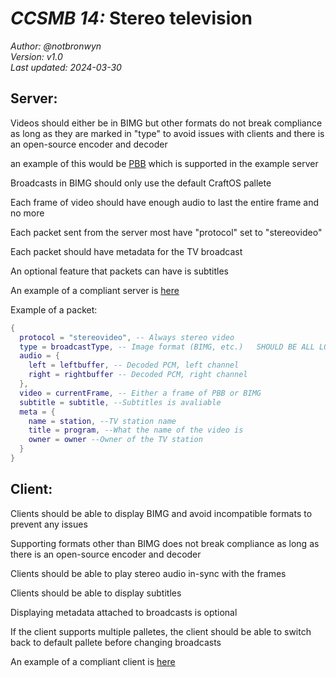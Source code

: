# *CCSMB 14:* Stereo television

*Author: @notbronwyn*  
*Version: v1.0*  
*Last updated: 2024-03-30*  

## Server:
Videos should either be in BIMG but other formats do not break compliance as long as they are marked in "type" to avoid issues with clients and there is an open-source encoder and decoder
  
  an example of this would be [PBB](https://raw.githubusercontent.com/craftytv/pigutv/main/pbbconverter.py) which is supported in the example server

Broadcasts in BIMG should only use the default CraftOS pallete
  
Each frame of video should have enough audio to last the entire frame and no more

Each packet sent from the server most have "protocol" set to "stereovideo"

Each packet should have metadata for the TV broadcast

An optional feature that packets can have is subtitles

An example of a compliant server is [here](https://github.com/craftytv/television/tree/main/channel)

Example of a packet:
```lua
{
  protocol = "stereovideo", -- Always stereo video
  type = broadcastType, -- Image format (BIMG, etc.)   SHOULD BE ALL LOWERCASE
  audio = {
    left = leftbuffer, -- Decoded PCM, left channel
    right = rightbuffer -- Decoded PCM, right channel
  },
  video = currentFrame, -- Either a frame of PBB or BIMG
  subtitle = subtitle, --Subtitles is avaliable
  meta = {
    name = station, --TV station name
    title = program, --What the name of the video is
    owner = owner --Owner of the TV station
  }
}
```

## Client:
Clients should be able to display BIMG and avoid incompatible formats to prevent any issues

Supporting formats other than BIMG does not break compliance as long as there is an open-source encoder and decoder 

Clients should be able to play stereo audio in-sync with the frames

Clients should be able to display subtitles

Displaying metadata attached to broadcasts is optional

If the client supports multiple palletes, the client should be able to switch back to default pallete before changing broadcasts

An example of a compliant client is [here](https://github.com/craftytv/television/tree/main/tuner)
